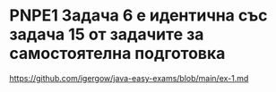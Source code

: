 # PNPE1 Задача 6 е идентична със задача 15 от задачите за самостоятелна подготовка
https://github.com/igergow/java-easy-exams/blob/main/ex-1.md
